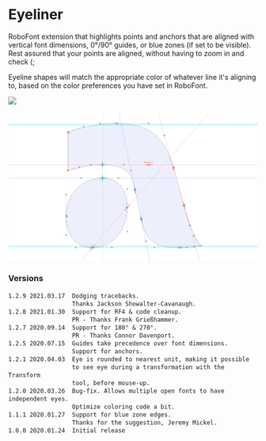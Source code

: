# Eyeliner


RoboFont extension that highlights points and anchors that are aligned with vertical font dimensions, 0°/90° guides, or blue zones (if set to be visible). Rest assured that your points are aligned, without having to zoom in and check (;

Eyeline shapes will match the appropriate color of whatever line it's aligning to, based on the color preferences you have set in RoboFont.


![](./_images/Eyeliner_mechanicIcon_small.png)

![](./_images/Eyeliner_demo.png)


### Versions

	1.2.9 2021.03.17  Dodging tracebacks.                              
	                  Thanks Jackson Showalter-Cavanaugh.
	1.2.8 2021.01.30  Support for RF4 & code cleanup.                              
	                  PR - Thanks Frank Grießhammer.
	1.2.7 2020.09.14  Support for 180° & 270°.                              
	                  PR - Thanks Connor Davenport.
	1.2.5 2020.07.15  Guides take precedence over font dimensions.                              
	                  Support for anchors.
	1.2.1 2020.04.03  Eye is rounded to nearest unit, making it possible 
	                  to see eye during a transformation with the Transform 
	                  tool, before mouse-up.
	1.2.0 2020.03.26  Bug-fix. Allows multiple open fonts to have independent eyes. 
	                  Optimize coloring code a bit.
	1.1.1 2020.01.27  Support for blue zone edges. 
	                  Thanks for the suggestion, Jeremy Mickel.
	1.0.0 2020.01.24  Initial release
